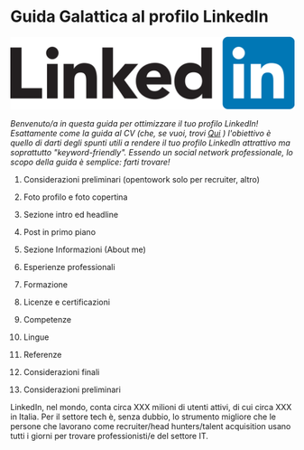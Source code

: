 # Guida Galattica al profilo LinkedIn

![LinkedIn_Logo_2013.png](./LinkedIn_Logo_2013.png)

_Benvenuto/a in questa guida per ottimizzare il tuo profilo LinkedIn! Esattamente come la guida al CV (che, se vuoi, trovi <a href="https://guidopenta.github.io/galactic-CV-guide/">Qui</a> ) l'obiettivo è quello di darti degli spunti utili a rendere il tuo profilo LinkedIn attrattivo ma soprattutto "keyword-friendly". Essendo un social network professionale, lo scopo della guida è semplice: farti trovare!_

1) Considerazioni preliminari (opentowork solo per recruiter, altro)
2) Foto profilo e foto copertina
3) Sezione intro ed headline
4) Post in primo piano
5) Sezione Informazioni (About me)
6) Esperienze professionali
7) Formazione
8) Licenze e certificazioni
9) Competenze
10) Lingue
11) Referenze
11) Considerazioni finali



1) Considerazioni preliminari

LinkedIn, nel mondo, conta circa XXX milioni di utenti attivi, di cui circa XXX in Italia. Per il settore tech è, senza dubbio, lo strumento migliore che le persone che lavorano come recruiter/head hunters/talent acquisition usano tutti i giorni per trovare professionisti/e del settore IT.
